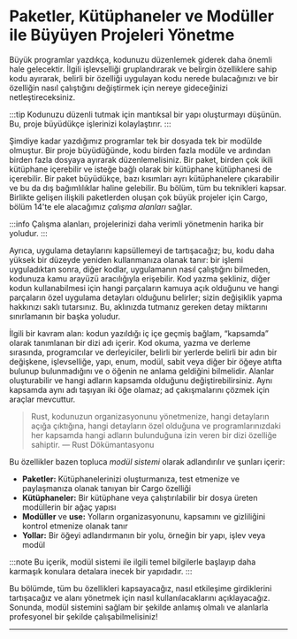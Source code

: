# Paketler, Kütüphaneler ve Modüller ile Büyüyen Projeleri Yönetme

Büyük programlar yazdıkça, kodunuzu düzenlemek giderek daha önemli hale gelecektir. İlgili işlevselliği gruplandırarak ve belirgin özelliklere sahip kodu ayırarak, belirli bir özelliği uygulayan kodu nerede bulacağınızı ve bir özelliğin nasıl çalıştığını değiştirmek için nereye gideceğinizi netleştireceksiniz.

:::tip
Kodunuzu düzenli tutmak için mantıksal bir yapı oluşturmayı düşünün. Bu, proje büyüdükçe işlerinizi kolaylaştırır.
:::

Şimdiye kadar yazdığımız programlar tek bir dosyada tek bir modülde olmuştur. Bir proje büyüdüğünde, kodu birden fazla modüle ve ardından birden fazla dosyaya ayırarak düzenlemelisiniz. Bir paket, birden çok ikili kütüphane içerebilir ve isteğe bağlı olarak bir kütüphane kütüphanesi de içerebilir. Bir paket büyüdükçe, bazı kısımları ayrı kütüphanelere çıkarabilir ve bu da dış bağımlılıklar haline gelebilir. Bu bölüm, tüm bu teknikleri kapsar. Birlikte gelişen ilişkili paketlerden oluşan çok büyük projeler için Cargo, bölüm 14'te ele alacağımız *çalışma alanları* sağlar.

:::info
Çalışma alanları, projelerinizi daha verimli yönetmenin harika bir yoludur.
:::

Ayrıca, uygulama detaylarını kapsüllemeyi de tartışacağız; bu, kodu daha yüksek bir düzeyde yeniden kullanmanıza olanak tanır: bir işlemi uyguladıktan sonra, diğer kodlar, uygulamanın nasıl çalıştığını bilmeden, kodunuza kamu arayüzü aracılığıyla erişebilir. Kod yazma şekliniz, diğer kodun kullanabilmesi için hangi parçaların kamuya açık olduğunu ve hangi parçaların özel uygulama detayları olduğunu belirler; sizin değişiklik yapma hakkınızı saklı tutarsınız. Bu, aklınızda tutmanız gereken detay miktarını sınırlamanın bir başka yoludur.

İlgili bir kavram alan: kodun yazıldığı iç içe geçmiş bağlam, “kapsamda” olarak tanımlanan bir dizi adı içerir. Kod okuma, yazma ve derleme sırasında, programcılar ve derleyiciler, belirli bir yerlerde belirli bir adın bir değişkene, işlevselliğe, yapı, enum, modül, sabit veya diğer bir öğeye atıfta bulunup bulunmadığını ve o öğenin ne anlama geldiğini bilmelidir. Alanlar oluşturabilir ve hangi adların kapsamda olduğunu değiştirebilirsiniz. Aynı kapsamda aynı adı taşıyan iki öğe olamaz; ad çakışmalarını çözmek için araçlar mevcuttur.

> Rust, kodunuzun organizasyonunu yönetmenize, hangi detayların açığa çıktığına, hangi detayların özel olduğuna ve programlarınızdaki her kapsamda hangi adların bulunduğuna izin veren bir dizi özelliğe sahiptir.
> — Rust Dökümantasyonu

Bu özellikler bazen topluca *modül sistemi* olarak adlandırılır ve şunları içerir:

* **Paketler:** Kütüphanelerinizi oluşturmanıza, test etmenize ve paylaşmanıza olanak tanıyan bir Cargo özelliği
* **Kütüphaneler:** Bir kütüphane veya çalıştırılabilir bir dosya üreten modüllerin bir ağaç yapısı
* **Modüller** ve **use:** Yolların organizasyonunu, kapsamını ve gizliliğini kontrol etmenize olanak tanır
* **Yollar:** Bir öğeyi adlandırmanın bir yolu, örneğin bir yapı, işlev veya modül

:::note
Bu içerik, modül sistemi ile ilgili temel bilgilerle başlayıp daha karmaşık konulara detalara inecek bir yapıdadır.
:::

Bu bölümde, tüm bu özellikleri kapsayacağız, nasıl etkileşime girdiklerini tartışacağız ve alanı yönetmek için nasıl kullanılacaklarını açıklayacağız. Sonunda, modül sistemini sağlam bir şekilde anlamış olmalı ve alanlarla profesyonel bir şekilde çalışabilmelisiniz!

---

[workspaces]: ch14-03-cargo-workspaces.html